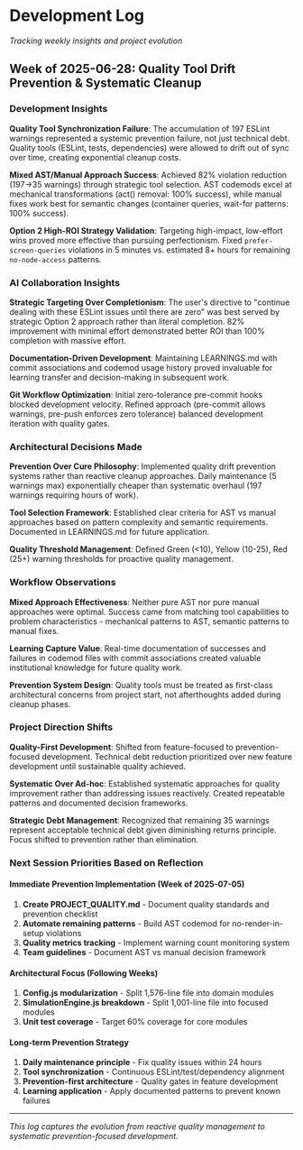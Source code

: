 # Development Log

*Tracking weekly insights and project evolution*

## Week of 2025-06-28: Quality Tool Drift Prevention & Systematic Cleanup

### Development Insights
**Quality Tool Synchronization Failure**: The accumulation of 197 ESLint warnings represented a systemic prevention failure, not just technical debt. Quality tools (ESLint, tests, dependencies) were allowed to drift out of sync over time, creating exponential cleanup costs.

**Mixed AST/Manual Approach Success**: Achieved 82% violation reduction (197→35 warnings) through strategic tool selection. AST codemods excel at mechanical transformations (act() removal: 100% success), while manual fixes work best for semantic changes (container queries, wait-for patterns: 100% success).

**Option 2 High-ROI Strategy Validation**: Targeting high-impact, low-effort wins proved more effective than pursuing perfectionism. Fixed `prefer-screen-queries` violations in 5 minutes vs. estimated 8+ hours for remaining `no-node-access` patterns.

### AI Collaboration Insights
**Strategic Targeting Over Completionism**: The user's directive to "continue dealing with these ESLint issues until there are zero" was best served by strategic Option 2 approach rather than literal completion. 82% improvement with minimal effort demonstrated better ROI than 100% completion with massive effort.

**Documentation-Driven Development**: Maintaining LEARNINGS.md with commit associations and codemod usage history proved invaluable for learning transfer and decision-making in subsequent work.

**Git Workflow Optimization**: Initial zero-tolerance pre-commit hooks blocked development velocity. Refined approach (pre-commit allows warnings, pre-push enforces zero tolerance) balanced development iteration with quality gates.

### Architectural Decisions Made
**Prevention Over Cure Philosophy**: Implemented quality drift prevention systems rather than reactive cleanup approaches. Daily maintenance (5 warnings max) exponentially cheaper than systematic overhaul (197 warnings requiring hours of work).

**Tool Selection Framework**: Established clear criteria for AST vs manual approaches based on pattern complexity and semantic requirements. Documented in LEARNINGS.md for future application.

**Quality Threshold Management**: Defined Green (<10), Yellow (10-25), Red (25+) warning thresholds for proactive quality management.

### Workflow Observations
**Mixed Approach Effectiveness**: Neither pure AST nor pure manual approaches were optimal. Success came from matching tool capabilities to problem characteristics - mechanical patterns to AST, semantic patterns to manual fixes.

**Learning Capture Value**: Real-time documentation of successes and failures in codemod files with commit associations created valuable institutional knowledge for future quality work.

**Prevention System Design**: Quality tools must be treated as first-class architectural concerns from project start, not afterthoughts added during cleanup phases.

### Project Direction Shifts
**Quality-First Development**: Shifted from feature-focused to prevention-focused development. Technical debt reduction prioritized over new feature development until sustainable quality achieved.

**Systematic Over Ad-hoc**: Established systematic approaches for quality improvement rather than addressing issues reactively. Created repeatable patterns and documented decision frameworks.

**Strategic Debt Management**: Recognized that remaining 35 warnings represent acceptable technical debt given diminishing returns principle. Focus shifted to prevention rather than elimination.

### Next Session Priorities Based on Reflection

#### Immediate Prevention Implementation (Week of 2025-07-05)
1. **Create PROJECT_QUALITY.md** - Document quality standards and prevention checklist
2. **Automate remaining patterns** - Build AST codemod for no-render-in-setup violations
3. **Quality metrics tracking** - Implement warning count monitoring system
4. **Team guidelines** - Document AST vs manual decision framework

#### Architectural Focus (Following Weeks)
1. **Config.js modularization** - Split 1,576-line file into domain modules
2. **SimulationEngine.js breakdown** - Split 1,001-line file into focused modules  
3. **Unit test coverage** - Target 60% coverage for core modules

#### Long-term Prevention Strategy
1. **Daily maintenance principle** - Fix quality issues within 24 hours
2. **Tool synchronization** - Continuous ESLint/test/dependency alignment
3. **Prevention-first architecture** - Quality gates in feature development
4. **Learning application** - Apply documented patterns to prevent known failures

---

*This log captures the evolution from reactive quality management to systematic prevention-focused development.*
